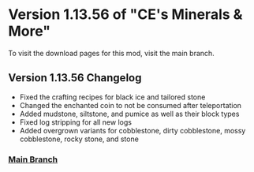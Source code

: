# Version 1.13.56 of "CE's Minerals & More"
To visit the download pages for this mod, visit the main branch.

## Version 1.13.56 Changelog
- Fixed the crafting recipes for black ice and tailored stone
- Changed the enchanted coin to not be consumed after teleportation
- Added mudstone, siltstone, and pumice as well as their block types
- Fixed log stripping for all new logs
- Added overgrown variants for cobblestone, dirty cobblestone, mossy cobblestone, rocky stone, and stone

### [Main Branch](https://github.com/CreeperEntertain/CE-s-Minerals-More/tree/main)
